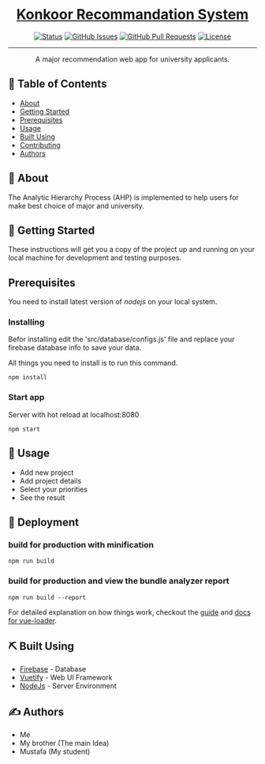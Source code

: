 <p align="center">
  <a href="" rel="noopener">
 
</p>

<h1 align="center">Konkoor Recommandation System</h1>

<div align="center">

[![Status](https://img.shields.io/badge/status-active-success.svg)]()
[![GitHub Issues](https://img.shields.io/github/issues/kylelobo/The-Documentation-Compendium.svg)](https://github.com/kylelobo/The-Documentation-Compendium/issues)
[![GitHub Pull Requests](https://img.shields.io/github/issues-pr/kylelobo/The-Documentation-Compendium.svg)](https://github.com/kylelobo/The-Documentation-Compendium/pulls)
[![License](https://img.shields.io/badge/license-MIT-blue.svg)](/LICENSE)

</div>

---

<p align="center"> A major recommendation web app for university applicants.
    <br> 
</p>

## 📝 Table of Contents

- [About](#about)
- [Getting Started](#getting_started)
- [Prerequisites](#deployment)
- [Usage](#usage)
- [Built Using](#built_using)
- [Contributing](../CONTRIBUTING.md)
- [Authors](#authors)


## 🧐 About <a name = "about"></a>
The Analytic Hierarchy Process (AHP) is implemented to help users for make best choice of 
major and university.



## 🏁 Getting Started <a name = "getting_started"></a>

These instructions will get you a copy of the project up and running on your local machine for development and testing purposes. 

## Prerequisites

You need to install latest version of *nodejs* on your local system.

### Installing
Befor installing edit the 'src/database/configs.js' file and replace your firebase database info to save your data.

All things you need to install is to run this command.


```
npm install
```
### Start app
Server with hot reload at localhost:8080
```
npm start 
```

## 🎈 Usage <a name="usage"></a>

- Add new project
- Add project details
- Select your priorities
- See the result

## 🚀 Deployment <a name = "deployment"></a>

### build for production with minification
```
npm run build
```

### build for production and view the bundle analyzer report
```
npm run build --report
```

For detailed explanation on how things work, checkout the [guide](http://vuejs-templates.github.io/webpack/) and [docs for vue-loader](http://vuejs.github.io/vue-loader).


## ⛏️ Built Using <a name = "built_using"></a>

- [Firebase](https://firebase.google.com/)  - Database
- [Vuetify](https://vuetifyjs.com/) - Web UI Framework
- [NodeJs](https://nodejs.org/en/) - Server Environment

## ✍️ Authors <a name = "authors"></a>

- Me
- My brother (The main Idea)
- Mustafa (My student)
